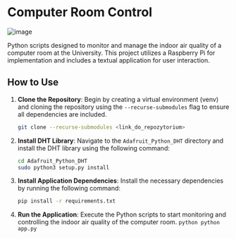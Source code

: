 # Computer Room Control

![image](https://github.com/jakubziebin/computer_room_control/assets/116113682/583caf34-c250-4405-8bed-9e3f17a5a3f9)

Python scripts designed to monitor and manage the indoor air quality of a computer room at the University. This project utilizes a Raspberry Pi for implementation and includes a textual application for user interaction.

## How to Use

1. **Clone the Repository**: Begin by creating a virtual environment (venv) and cloning the repository using the `--recurse-submodules` flag to ensure all dependencies are included.

    ```bash
    git clone --recurse-submodules <link_do_repozytorium>
    ```

2. **Install DHT Library**: Navigate to the `Adafruit_Python_DHT` directory and install the DHT library using the following command:

    ```bash
    cd Adafruit_Python_DHT
    sudo python3 setup.py install
    ```

3. **Install Application Dependencies**: Install the necessary dependencies by running the following command:

    ```bash
    pip install -r requirements.txt
    ```

4. **Run the Application**: Execute the Python scripts to start monitoring and controlling the indoor air quality of the computer room.
       ```python
   python app.py
       ```
